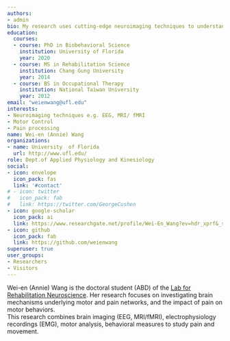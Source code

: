 ```yaml
---
authors:
- admin
bio: My research uses cutting-edge neuroimaging techniques to understand the neural mechanisms of voluntary movement and pain processing.
education:
  courses:
  - course: PhD in Biobehavioral Science
    institution: University of Florida
    year: 2020
  - course: MS in Rehabilitation Science
    institution: Chang Gung University
    year: 2014
  - course: BS in Occupational Therapy
    institution: National Taiwan University
    year: 2012
email: "weienwang@ufl.edu"
interests:
- Neuroimaging techniques e.g. EEG, MRI/ fMRI
- Motor Control
- Pain processing
name: Wei-en (Annie) Wang
organizations:
- name: University  of Florida
  url: http://www.ufl.edu/
role: Dept.of Applied Physiology and Kinesiology
social:
- icon: envelope
  icon_pack: fas
  link: '#contact'
# - icon: twitter
#   icon_pack: fab
#   link: https://twitter.com/GeorgeCushen
- icon: google-scholar
  icon_pack: ai
  link: https://www.researchgate.net/profile/Wei-En_Wang?ev=hdr_xprf&_sg=_vCQFhZYxaRGq8vTnt7HYZjm9CVl-7lzR87fKbZIiyZM71BMzLZ2Wc0qJL6ZHMETj7bIYeWx1Val6hIaKtLyj2LY
- icon: github
  icon_pack: fab
  link: https://github.com/weienwang
superuser: true
user_groups:
- Researchers
- Visitors
---
```


Wei-en (Annie) Wang is the doctoral student (ABD) of the [Lab for Rehabilitation Neuroscience](http://lrnlab.org/). Her research focuses on investigating brain mechanisms underlying motor and pain networks, and the impact of pain on motor behaviors. <br/>
This research combines brain imaging (EEG, MRI/fMRI), electrophysiology recordings (EMG), motor analysis, behavioral measures to study pain and movement.

